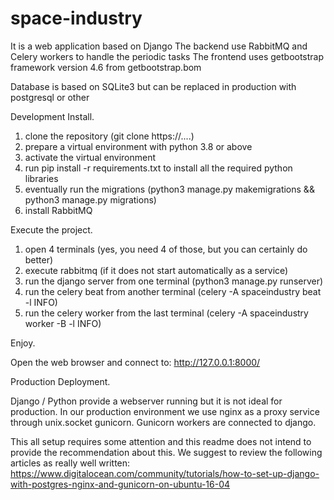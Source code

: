 # space-industry

It is a web application based on Django
The backend use RabbitMQ and Celery workers to handle the periodic tasks
The frontend uses getbootstrap framework version 4.6 from getbootstrap.bom

Database is based on SQLite3 but can be replaced in production with postgresql or other

Development Install.

1. clone the repository (git clone https://....)
2. prepare a virtual environment with python 3.8 or above
3. activate the virtual environment
4. run pip install -r requirements.txt to install all the required python libraries
5. eventually run the migrations (python3 manage.py makemigrations && python3 manage.py migrations)
6. install RabbitMQ

Execute the project.

1. open 4 terminals (yes, you need 4 of those, but you can certainly do better)
2. execute rabbitmq (if it does not start automatically as a service)
3. run the django server from one terminal (python3 manage.py runserver)
4. run the celery beat from another terminal (celery -A spaceindustry beat -l INFO)
5. run the celery worker from the last terminal (celery -A spaceindustry worker -B -l INFO)

Enjoy.

Open the web browser and connect to: http://127.0.0.1:8000/


Production Deployment.

Django / Python provide a webserver running but it is not ideal for production.
In our production environment we use nginx as a proxy service through unix.socket gunicorn.
Gunicorn workers are connected to django.

This all setup requires some attention and this readme does not intend to provide the recommendation about this. We suggest to review the following articles as really well written:
https://www.digitalocean.com/community/tutorials/how-to-set-up-django-with-postgres-nginx-and-gunicorn-on-ubuntu-16-04
